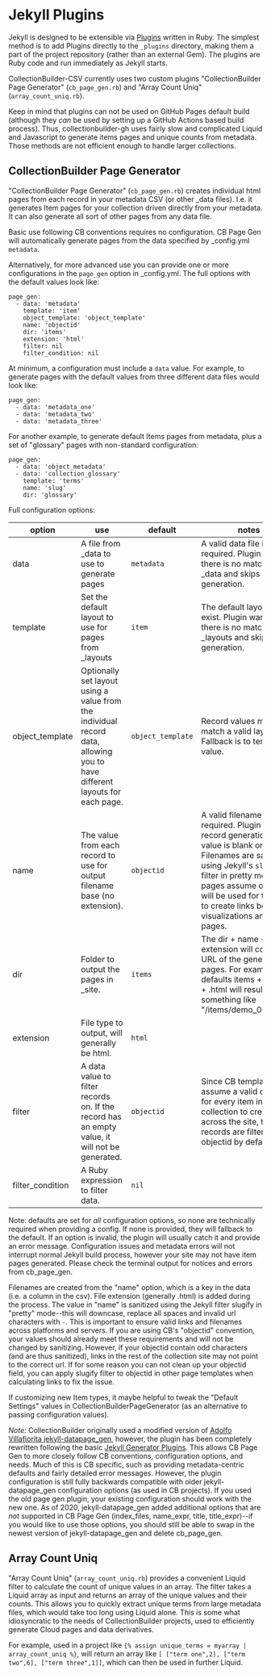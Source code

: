 # Jekyll Plugins

Jekyll is designed to be extensible via [Plugins](https://jekyllrb.com/docs/plugins/) written in Ruby.
The simplest method is to add Plugins directly to the `_plugins` directory, making them a part of the project repository (rather than an external Gem).
The plugins are Ruby code and run immediately as Jekyll starts.

CollectionBuilder-CSV currently uses two custom plugins "CollectionBuilder Page Generator" (`cb_page_gen.rb`) and "Array Count Uniq" (`array_count_uniq.rb`).

Keep in mind that plugins can not be used on GitHub Pages default build (although they *can* be used by setting up a GitHub Actions based build process).
Thus, collectionbuilder-gh uses fairly slow and complicated Liquid and Javascript to generate items pages and unique counts from metadata.
Those methods are not efficient enough to handle larger collections.

## CollectionBuilder Page Generator

"CollectionBuilder Page Generator" (`cb_page_gen.rb`) creates individual html pages from each record in your metadata CSV (or other _data files). 
I.e. it generates Item pages for your collection driven directly from your metadata.
It can also generate all sort of other pages from any data file.

Basic use following CB conventions requires no configuration. 
CB Page Gen will automatically generate pages from the data specified by _config.yml `metadata`.

Alternatively, for more advanced use you can provide one or more configurations in the `page_gen` option in _config.yml. 
The full options with the default values look like:

```
page_gen:
  - data: 'metadata'
    template: 'item'
    object_template: 'object_template'
    name: 'objectid'
    dir: 'items'
    extension: 'html' 
    filter: nil
    filter_condition: nil
```

At minimum, a configuration must include a `data` value. 
For example, to generate pages with the default values from three different data files would look like:

```
page_gen:
  - data: 'metadata_one'
  - data: 'metadata_two'
  - data: 'metadata_three'
```

For another example, to generate default Items pages from metadata, plus a set of "glossary" pages with non-standard configuration:

```
page_gen:
  - data: 'object_metadata'
  - data: 'collection_glossary'
    template: 'terms'
    name: 'slug'
    dir: 'glossary'
```

Full configuration options:

| option | use | default | notes |
| --- | --- | --- | -- |
| data | A file from _data to use to generate pages | `metadata` | A valid data file is required. Plugin warns if there is no match in _data and skips generation. |
| template | Set the default layout to use for pages from _layouts | `item` | The default layout must exist. Plugin warns if there is no match in _layouts and skips generation. |
| object_template | Optionally set layout using a value from the individual record data, allowing you to have different layouts for each page. | `object_template` | Record values must match a valid layout. Fallback is to template value. |
| name | The value from each record to use for output filename base (no extension). | `objectid` | A valid filename is required. Plugin skips record generation if value is blank or empty. Filenames are sanitized using Jekyll's `slugify` filter in pretty mode. CB pages assume objectid will be used for the name to create links between visualizations and item pages. |
| dir | Folder to output the pages in _site. | `items` | The dir + name + extension will control the URL of the generated pages. For example, defaults items + objectid + .html will result in link something like "/items/demo_001.html". |
| extension | File type to output, will generally be html. | `html` |  | 
| filter | A data value to filter records on. If the record has an empty value, it will not be generated. | `objectid` | Since CB templates assume a valid objectid for every item in the collection to create links across the site, the records are filtered by objectid by default. |
| filter_condition | A Ruby expression to filter data. | `nil` | |

Note: defaults are set for *all* configuration options, so none are technically required when providing a config.
If none is provided, they will fallback to the default.
If an option is invalid, the plugin will usually catch it and provide an error message.
Configuration issues and metadata errors will not interrupt normal Jekyll build process, however your site may not have item pages generated.
Please check the terminal output for notices and errors from cb_page_gen.

Filenames are created from the "name" option, which is a key in the data (i.e. a column in the csv).
File extension (generally .html) is added during the process.
The value in "name" is sanitized using the Jekyll filter slugify in "pretty" mode--this will downcase, replace all spaces and invalid url characters with `-`.
This is important to ensure valid links and filenames across platforms and servers.
If you are using CB's "objectid" convention, your values should already meet these requirements and will not be changed by sanitizing. 
However, if your objectid contain odd characters (and are thus sanitized), links in the rest of the collection site may not point to the correct url.
If for some reason you can not clean up your objectid field, you can  apply slugify filter to objectid in other page templates when calculating links to fix the issue.

If customizing new Item types, it maybe helpful to tweak the "Default Settings" values in CollectionBuilderPageGenerator (as an alternative to passing configuration values).

*Note:* CollectionBuilder originally used a modified version of [Adolfo Villafiorita jekyll-datapage_gen](https://github.com/avillafiorita/jekyll-datapage_gen), however, the plugin has been completely rewritten following the basic [Jekyll Generator Plugins](https://jekyllrb.com/docs/plugins/generators/).
This allows CB Page Gen to more closely follow CB conventions, configuration options, and needs.
Much of this is CB specific, such as providing metadata-centric defaults and fairly detailed error messages.
However, the plugin configuration is still fully backwards compatible with older jekyll-datapage_gen configuration options (as used in CB projects). 
If you used the old page gen plugin, your existing configuration should work with the new one.
As of 2020, jekyll-datapage_gen added additional options that are *not* supported in CB Page Gen (index_files, name_expr, title, title_expr)--if you would like to use those options, you should still be able to swap in the newest version of jekyll-datapage_gen and delete cb_page_gen.

## Array Count Uniq

"Array Count Uniq" (`array_count_uniq.rb`) provides a convenient Liquid filter to calculate the count of unique values in an array.
The filter takes a Liquid array as input and returns an array of the unique values and their counts. 
This allows you to quickly extract unique terms from large metadata files, which would take too long using Liquid alone.
This is some what idiosyncratic to the needs of CollectionBuilder projects, used to efficiently generate Cloud pages and data derivatives.

For example, used in a project like `{% assign unique_terms = myarray | array_count_uniq %}`, 
will return an array like `[ ["term one",2], ["term two",6], ["term three",1]]`,
which can then be used in further Liquid.

